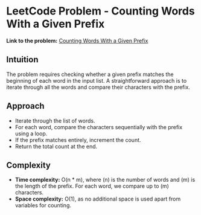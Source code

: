 # LeetCode Problem - Counting Words With a Given Prefix

**Link to the problem:** [Counting Words With a Given Prefix](https://leetcode.com/problems/counting-words-with-a-given-prefix/description/)

## Intuition
The problem requires checking whether a given prefix matches the beginning of each word in the input list. A straightforward approach is to iterate through all the words and compare their characters with the prefix.

## Approach
- Iterate through the list of words.
- For each word, compare the characters sequentially with the prefix using a loop.
- If the prefix matches entirely, increment the count.
- Return the total count at the end.

## Complexity
- **Time complexity:** O(n * m), where \(n\) is the number of words and \(m\) is the length of the prefix. For each word, we compare up to \(m\) characters.
- **Space complexity:** O(1), as no additional space is used apart from variables for counting.
